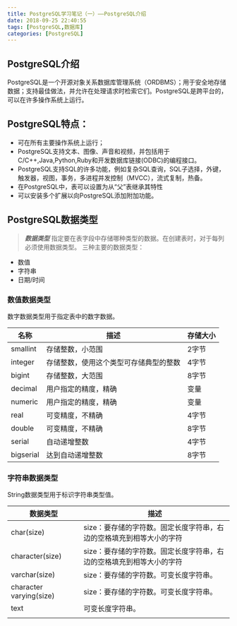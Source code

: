 ```yaml
---
title: PostgreSQL学习笔记（一）——PostgreSQL介绍
date: 2018-09-25 22:40:55
tags: [PostgreSQL,数据库]
categories: [PostgreSQL]
---
```

## PostgreSQL介绍
PostgreSQL是一个开源对象关系数据库管理系统（ORDBMS）；用于安全地存储数据；支持最佳做法，并允许在处理请求时检索它们。PostgreSQL是跨平台的，可以在许多操作系统上运行。
## PostgreSQL特点：
- 可在所有主要操作系统上运行；
- PostgreSQL支持文本、图像、声音和视频，并包括用于C/C++,Java,Python,Ruby和开发数据库链接(ODBC)的编程接口。
- PostgreSQL支持SQL的许多功能，例如复杂SQL查询，SQL子选择，外键，触发器，视图，事务，多进程并发控制（MVCC），流式复制，热备。
- 在PostgreSQL中，表可以设置为从“父”表继承其特性
- 可以安装多个扩展以向PostgreSQL添加附加功能。

## PostgreSQL数据类型
> ***数据类型*** 指定要在表字段中存储哪种类型的数据。在创建表时，对于每列必须使用数据类型。
三种主要的数据类型：
- 数值
- 字符串
- 日期/时间 

### 数值数据类型
数字数据类型用于指定表中的数字数据。

| 名称 | 描述 | 存储大小 |
| ------ | ------ | ------ |
| smallint | 存储整数，小范围 | 2字节 |
| integer | 存储整数，使用这个类型可存储典型的整数 | 4字节 |
| bigint | 存储整数，大范围 | 8字节 |
| decimal | 用户指定的精度，精确 | 变量 |
| numeric | 用户指定的精度，精确 | 变量 |
| real | 可变精度，不精确 | 4字节 |
| double | 可变精度，不精确 | 8字节 |
| serial | 自动递增整数 | 4字节 |
| bigserial | 达到自动递增整数 | 8字节 |

<!-- more -->
### 字符串数据类型
String数据类型用于标识字符串类型值。

| 数据类型 | 描述 |
| ------ | ------ |
| char(size) | size：要存储的字符数。固定长度字符串，右边的空格填充到相等大小的字符 |
| character(size) | size：要存储的字符数。固定长度字符串，右边的空格填充到相等大小的字符 |
| varchar(size) | size：要存储的字符数。可变长度字符串。 |
| character varying(size) | size：要存储的字符数。可变长度字符串。 |
| text | 可变长度字符串。 |
|  |  |